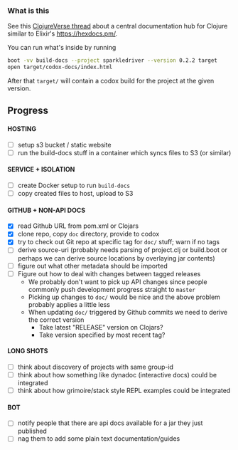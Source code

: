 ### What is this

See this [ClojureVerse thread](https://clojureverse.org/t/creating-a-central-documentation-repository-website-codox-complications/1287/) 
about a central documentation hub for Clojure similar to Elixir's https://hexdocs.pm/.


You can run what's inside by running

```sh
boot -vv build-docs --project sparkledriver --version 0.2.2 target
open target/codox-docs/index.html
```

After that `target/` will contain a codox build for the project at the given version.

## Progress

#### HOSTING

- [ ] setup s3 bucket / static website
- [ ] run the build-docs stuff in a container which syncs files to S3 (or similar)

#### SERVICE + ISOLATION

- [ ] create Docker setup to run `build-docs`
- [ ] copy created files to host, upload to S3

#### GITHUB + NON-API DOCS

- [x] read Github URL from pom.xml or Clojars
- [x] clone repo, copy `doc` directory, provide to codox
- [x] try to check out Git repo at specific tag for `doc/` stuff; warn if no tags
- [ ] derive source-uri (probably needs parsing of project.clj or build.boot or perhaps we can derive source locations by overlaying jar contents)
- [ ] figure out what other metadata should be imported
- [ ] Figure out how to deal with changes between tagged releases
  - We probably don't want to pick up API changes since people commonly push development progress straight to `master`
  - Picking up changes to `doc/` would be nice and the above problem probably applies a little less
  - When updating `doc/` triggered by Github commits we need to derive the correct version
    - Take latest "RELEASE" version on Clojars?
    - Take version specified by most recent tag?

#### LONG SHOTS
- [ ] think about discovery of projects with same group-id
- [ ] think about how something like dynadoc (interactive docs) could be integrated
- [ ] think about how grimoire/stack style REPL examples could be integrated

#### BOT

- [ ] notify people that there are api docs available for a jar they just published 
- [ ] nag them to add some plain text documentation/guides

